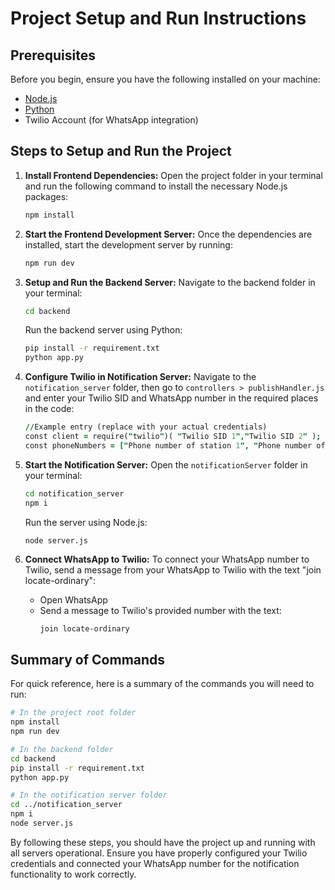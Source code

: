 # Project Setup and Run Instructions

## Prerequisites
Before you begin, ensure you have the following installed on your machine:
- [Node.js](https://nodejs.org/)
- [Python](https://www.python.org/)
- Twilio Account (for WhatsApp integration)

## Steps to Setup and Run the Project

1. **Install Frontend Dependencies:**
   Open the project folder in your terminal and run the following command to install the necessary Node.js packages:
   ```bash
   npm install
   ```

2. **Start the Frontend Development Server:**
   Once the dependencies are installed, start the development server by running:
   ```bash
   npm run dev
   ```

3. **Setup and Run the Backend Server:**
   Navigate to the backend folder in your terminal:
   ```bash
   cd backend
   ```
   Run the backend server using Python:
   ```bash
   pip install -r requirement.txt
   python app.py
   ```

4. **Configure Twilio in Notification Server:**
   Navigate to the `notification_server` folder, then go to `controllers > publishHandler.js` and enter your Twilio SID and WhatsApp number in the required places in the code:
   ```j
   //Example entry (replace with your actual credentials)
   const client = require("twilio")( "Twilio SID 1","Twilio SID 2" );
   const phoneNumbers = ["Phone number of station 1", "Phone number of station 2"]; 
   ```

5. **Start the Notification Server:**
   Open the `notificationServer` folder in your terminal:
   ```bash
   cd notification_server
   npm i
   ```
   Run the server using Node.js:
   ```bash
   node server.js
   ```

6. **Connect WhatsApp to Twilio:**
   To connect your WhatsApp number to Twilio, send a message from your WhatsApp to Twilio with the text "join locate-ordinary":
   - Open WhatsApp
   - Send a message to Twilio's provided number with the text: 
     ``` 
     join locate-ordinary 
     ```

## Summary of Commands
For quick reference, here is a summary of the commands you will need to run:

```bash
# In the project root folder
npm install
npm run dev

# In the backend folder
cd backend
pip install -r requirement.txt
python app.py

# In the notification server folder
cd ../notification_server
npm i
node server.js
```

By following these steps, you should have the project up and running with all servers operational. Ensure you have properly configured your Twilio credentials and connected your WhatsApp number for the notification functionality to work correctly. 
